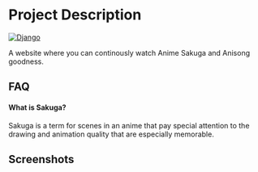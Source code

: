 
# Project Description
[![Django](https://img.shields.io/badge/Django-092E20?style=for-the-badge&logo=django&logoColor=green)](https://www.djangoproject.com/)

A website where you can continously watch Anime Sakuga and Anisong goodness.



## FAQ

#### What is Sakuga?

Sakuga is a term for scenes in an anime that pay special attention to the drawing and animation quality that are especially memorable.



## Screenshots



